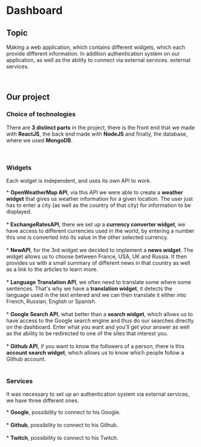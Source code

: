 # Dashboard
## Topic
<p>Making a web application, which contains different widgets, which each provide different information. In addition
authentication system on our application, as well as the ability to connect via external services. 
external services.</p></br>

## Our project
### Choice of technologies
<p>There are <b>3 distinct parts</b> in the project, there is the front end that we made with <b>ReactJS</b>, the back end 
made with <b>NodeJS</b> and finally, the database, where we used <b>MongoDB</b>.</p></br>

### Widgets
<p>Each widget is independent, and uses its own API to work.</p>
* <b>OpenWeatherMap API</b>, via this API we were able to create a <b>weather widget</b> that gives us weather information for a given location. The user just has to enter a city (as well as the country of that city) for information to be displayed.</br></br>
* <b>ExchangeRatesAPI</b>, there we set up a <b>currency converter widget</b>, we have access to different currencies used in the world, by entering a number this one is converted into its value in the other selected currency.</br></br>
* <b>NewAPI</b>, for the 3rd widget we decided to implement a <b>news widget</b>. The widget allows us to choose between France, USA, UK and Russia. It then provides us with a small summary of different news in that country as well as a link to the articles to learn more.</br></br>
* <b>Language Translation API</b>, we often need to translate some where some sentences. That's why we have a <b>translation widget</b>, it detects the language used in the text entered and we can then translate it either into French, Russian, English or Spanish.</br></br>
* <b>Google Search API</b>, what better than a <b>search widget</b>, which allows us to have access to the Google search engine and thus do our searches directly on the dashboard. Enter what you want and you'll get your answer as well as the ability to be redirected to one of the sites that interest you.</br></br>
* <b>Github API</b>, if you want to know the followers of a person, there is this <b>account search widget</b>, which allows us to know which people follow a Github account.</br></br>

### Services
<p> It was necessary to set up an authentication system via external services, we have three different ones.</p>
* <b>Google</b>, possibility to connect to his Google.</br></br>
* <b>Github</b>, possibility to connect to his Github.</br></br>
* <b>Twitch</b>, possibility to connect to his Twitch.</br></br>
